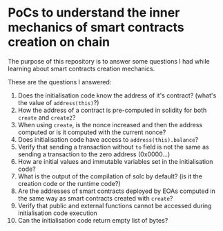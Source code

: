 # PoCs to understand the inner mechanics of smart contracts creation on chain

The purpose of this repository is to answer some questions I had while learning about smart contracts creation mechanics.

These are the questions I answered:

1. Does the initialisation code know the address of it's contract? (what's the value of `address(this)`?)
2. How the address of a contract is pre-computed in solidity for both `create` and `create2`?
3. When using `create`, is the nonce increased and then the address computed or is it computed with the current nonce?
4. Does initialisation code have access to `address(this).balance`?
5. Verify that sending a transaction without `to` field is not the same as sending a transaction to the zero address (0x0000...)
6. How are initial values and immutable variables set in the initialisation code?
7. What is the output of the compilation of solc by default? (is it the creation code or the runtime code?)
8. Are the addresses of smart contracts deployed by EOAs computed in the same way as smart contracts created with `create`?
9. Verify that public and external functions cannot be accessed during initialisation code execution
10. Can the initialisation code return empty list of bytes?
